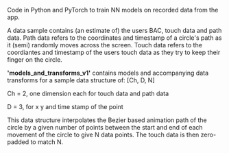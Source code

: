 
Code in Python and PyTorch to train NN models on recorded data from the app.

A data sample contains (an estimate of) the users BAC, touch data and path data.
Path data refers to the coordinates and timestamp of a circle's path as it (semi) randomly moves across the screen.
Touch data refers to the coordiantes and timestamp of the users touch data as they try to keep their finger on the circle.

**'models_and_transforms_v1'** contains models and accompanying data transforms for a sample data structure of:
[Ch, D, N]

Ch = 2, one dimension each for touch data and path data

D = 3, for x y and time stamp of the point

This data structure interpolates the Bezier based animation path of the circle by a given number of points between the start and end of each movement of the circle to give N data points. The touch data is then zero-padded to match N.


